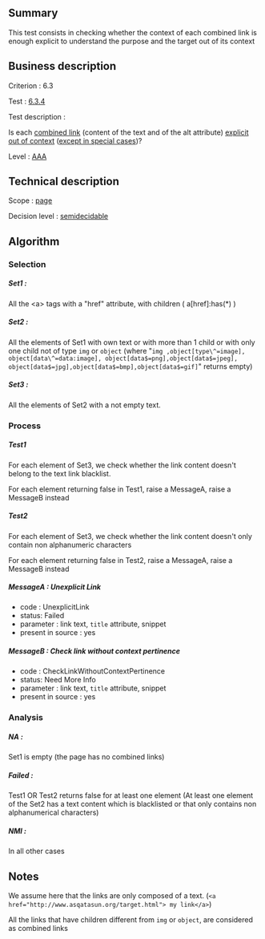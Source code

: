 ## Summary

This test consists in checking whether the context of each combined link
is enough explicit to understand the purpose and the target out of its
context

## Business description

Criterion : 6.3

Test : [6.3.4](http://accessiweb.org/index.php/accessiweb-22-english-version.html#test-6-3-4)

Test description :

Is each [combined
link](http://accessiweb.org/index.php/glossary-76.html#mLienComposite)
(content of the text and of the alt attribute) [explicit out of
context](http://accessiweb.org/index.php/glossary-76.html#mLienHorsContexte)
([except in special
cases](http://accessiweb.org/index.php/glossary-76.html#cpCrit6- "Special cases for criterion 6.3"))?

Level : [AAA](/en/category/rules-design/accessiweb-11/level/aaa)

## Technical description

Scope : [page](/en/category/rules-design/accessiweb-11/scope/page)

Decision level :
[semidecidable](/en/category/rules-design/accessiweb-11/decision-level/semidecidable)

## Algorithm

### Selection

##### Set1 :

All the <a\> tags with a "href" attribute, with children (
a[href]:has(\*) )

##### Set2 :

All the elements of Set1 with own text or with more than 1 child or with
only one child not of type `img` or `object` (where "`img ,object[type\^=image], object[data\^=data:image], object[data$=png],object[data$=jpeg], object[data$=jpg],object[data$=bmp],object[data$=gif]`" returns empty)

##### Set3 :

All the elements of Set2 with a not empty text.

### Process

##### Test1

For each element of Set3, we check whether the link content doesn't belong to the text link blacklist.

For each element returning false in Test1, raise a MessageA, raise a MessageB instead

##### Test2

For each element of Set3, we check whether the link content doesn't only contain non alphanumeric characters

For each element returning false in Test2, raise a MessageA, raise a MessageB instead

##### MessageA : Unexplicit Link

-   code : UnexplicitLink
-   status: Failed
-   parameter : link text, `title` attribute, snippet
-   present in source : yes

##### MessageB : Check link without context pertinence

-   code : CheckLinkWithoutContextPertinence
-   status: Need More Info
-   parameter : link text, `title` attribute, snippet
-   present in source : yes

### Analysis

##### **NA :**

Set1 is empty (the page has no combined links)

##### **Failed :**

Test1 OR Test2 returns false for at least one element (At least one element of the Set2 has a text content which is blacklisted or that only contains non alphanumerical characters)

##### **NMI :**

In all other cases

## Notes

We assume here that the links are only composed of a text. (`<a href="http://www.asqatasun.org/target.html"> my link</a>`)

All the links that have children different from `img` or `object`, are considered as combined links
